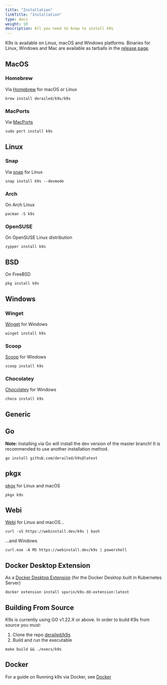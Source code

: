 ```yaml
---
title: "Installation"
linkTitle: "Installation"
type: docs
weight: 10
description: All you need to know to install k9s
---
```


K9s is available on Linux, macOS and Windows platforms.
Binaries for Linux, Windows and Mac are available as tarballs in the [release page](https://github.com/derailed/k9s/releases).

## MacOS

### Homebrew

Via [Homebrew](https://brew.sh/) for macOS or Linux

 ```shell
 brew install derailed/k9s/k9s
 ```

### MacPorts

Via [MacPorts](https://www.macports.org)

 ```shell
 sudo port install k9s
 ```

## Linux

### Snap

Via [snap](https://snapcraft.io/k9s) for Linux

```shell
snap install k9s --devmode
```

### Arch

On Arch Linux

```shell
pacman -S k9s
```

### OpenSUSE

On OpenSUSE Linux distribution

```shell
zypper install k9s
```

## BSD

On FreeBSD

```shell
pkg install k9s
```

## Windows

### Winget

[Winget](https://github.com/microsoft/winget-cli) for Windows

```shell
winget install k9s
```

### Scoop

[Scoop](https://scoop.sh) for Windows

```shell
scoop install k9s
```

### Chocolatey

[Chocolatey](https://chocolatey.org/packages/k9s) for Windows

```shell
choco install k9s
```

## Generic

## Go

**Note:** Installing via Go will install the dev version of the master branch! It is recommended to use another installation method.

```shell
go install github.com/derailed/k9s@latest
```

## pkgx

[pkgx](https://pkgx.dev/pkgs/k9scli.io/) for Linux and macOS

```shell
pkgx k9s
```


## Webi
[Webi](https://webinstall.dev) for Linux and macOS...

```shell
curl -sS https://webinstall.dev/k9s | bash
```

...and Windows

```shell
curl.exe -A MS https://webinstall.dev/k9s | powershell
```

## Docker Desktop Extension

As a [Docker Desktop Extension](https://docs.docker.com/desktop/extensions/) (for the Docker Desktop built in Kubernetes Server)

```shell
docker extension install spurin/k9s-dd-extension:latest
```

## Building From Source

K9s is currently using GO v1.22.X or above.
In order to build K9s from source you must:

1. Clone the repo [derailed/k9s](https://github.com/derailed/k9s)
2. Build and run the executable

```shell
make build && ./execs/k9s
```

## Docker

For a guide on Running k9s via Docker, see [Docker](/docs/getting-started/docker)